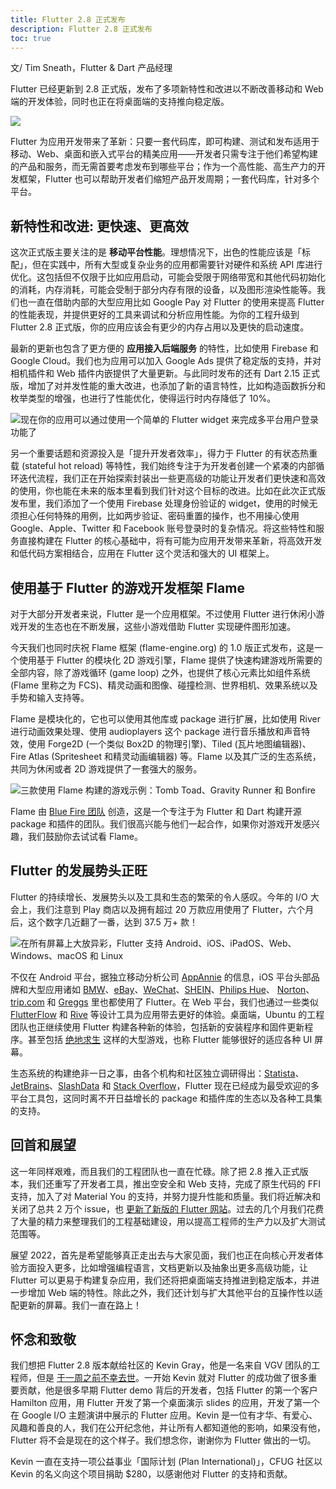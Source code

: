 ```yaml
---
title: Flutter 2.8 正式发布
description: Flutter 2.8 正式发布
toc: true
---
```


文/ Tim Sneath，Flutter & Dart 产品经理

Flutter 已经更新到 2.8 正式版，发布了多项新特性和改进以不断改善移动和 Web 端的开发体验，同时也正在将桌面端的支持推向稳定版。

![]({{site.flutter-files-cn}}/posts/flutter-cn/2021/announcing-flutter-2-8/flutter-2-8-hero.png)

Flutter 为应用开发带来了革新：只要一套代码库，即可构建、测试和发布适用于移动、Web、桌面和嵌入式平台的精美应用——开发者只需专注于他们希望构建的产品和服务，而无需首要考虑发布到哪些平台；作为一个高性能、高生产力的开发框架，Flutter 也可以帮助开发者们缩短产品开发周期；一套代码库，针对多个平台。

## 新特性和改进: 更快速、更高效

这次正式版主要关注的是 **移动平台性能**。理想情况下，出色的性能应该是「标配」，但在实践中，所有大型或复杂业务的应用都需要针对硬件和系统 API 库进行优化。这包括但不仅限于比如应用启动，可能会受限于网络带宽和其他代码初始化的消耗，内存消耗，可能会受制于部分内存有限的设备，以及图形渲染性能等。我们也一直在借助内部的大型应用比如 Google Pay 对 Flutter 的使用来提高 Flutter 的性能表现，并提供更好的工具来调试和分析应用性能。为你的工程升级到 Flutter 2.8 正式版，你的应用应该会有更少的内存占用以及更快的启动速度。

最新的更新也包含了更方便的 **应用接入后端服务** 的特性，比如使用 Firebase 和 Google Cloud。我们也为应用可以加入 Google Ads 提供了稳定版的支持，并对相机插件和 Web 插件内嵌提供了大量更新。与此同时发布的还有 Dart 2.15 正式版，增加了对并发性能的重大改进，也添加了新的语言特性，比如构造函数拆分和枚举类型的增强，也进行了性能优化，使得运行时内存降低了 10%。

![现在你的应用可以通过使用一个简单的 Flutter widget 来完成多平台用户登录功能了]({{site.flutter-files-cn}}/posts/flutter-cn/2021/announcing-flutter-2-8/sign-in-widget.png)

另一个重要话题和资源投入是「提升开发者效率」，得力于 Flutter 的有状态热重载 (stateful hot reload) 等特性，我们始终专注于为开发者创建一个紧凑的内部循环迭代流程，我们正在开始探索封装出一些更高级的功能让开发者们更快速和高效的使用，你也能在未来的版本里看到我们针对这个目标的改进。比如在此次正式版发布里，我们添加了一个使用 Firebase 处理身份验证的 widget，使用的时候无须担心任何特殊的用例，比如两步验证、密码重置的操作，也不用操心使用 Google、Apple、Twitter 和 Facebook 账号登录时的复杂情况。将这些特性和服务直接构建在 Flutter 的核心基础中，将有可能为应用开发带来革新，将高效开发和低代码方案相结合，应用在 Flutter 这个灵活和强大的 UI 框架上。

## 使用基于 Flutter 的游戏开发框架 Flame

对于大部分开发者来说，Flutter 是一个应用框架。不过使用 Flutter 进行休闲小游戏开发的生态也在不断发展，这些小游戏借助 Flutter 实现硬件图形加速。

今天我们也同时庆祝 Flame 框架 (flame-engine.org) 的 1.0 版正式发布，这是一个使用基于 Flutter 的模块化 2D 游戏引擎，Flame 提供了快速构建游戏所需要的全部内容，除了游戏循环 (game loop) 之外，也提供了核心元素比如组件系统 (Flame 里称之为 FCS)、精灵动画和图像、碰撞检测、世界相机、效果系统以及手势和输入支持等。

Flame 是模块化的，它也可以使用其他库或 package 进行扩展，比如使用 River 进行动画效果处理、使用 audioplayers 这个 package 进行音乐播放和声音特效，使用 Forge2D (一个类似 Box2D 的物理引擎)、Tiled (瓦片地图编辑器)、Fire Atlas (Spritesheet 和精灵动画编辑器) 等。Flame 以及其广泛的生态系统，共同为休闲或者 2D 游戏提供了一套强大的服务。


![三款使用 Flame 构建的游戏示例：Tomb Toad、Gravity Runner 和 Bonfire]({{site.flutter-files-cn}}/posts/flutter-cn/2021/announcing-flutter-2-8/flame-game-demo.png)

Flame 由 [Blue Fire 团队](https://dev.to/blue-fire/fireslime-is-now-blue-fire-405g "Blue Fire 团队") 创造，这是一个专注于为 Flutter 和 Dart 构建开源 package 和插件的团队。我们很高兴能与他们一起合作，如果你对游戏开发感兴趣，我们鼓励你去试试看 Flame。

## Flutter 的发展势头正旺

Flutter 的持续增长、发展势头以及工具和生态的繁荣的令人感叹。今年的 I/O 大会上，我们注意到 Play 商店以及拥有超过 20 万款应用使用了 Flutter，六个月后，这个数字几近翻了一番，达到 37.5 万+ 款！

![在所有屏幕上大放异彩，Flutter 支持 Android、iOS、iPadOS、Web、Windows、macOS 和 Linux]({{site.flutter-files-cn}}/posts/flutter-cn/2021/announcing-flutter-2-8/flutter-platform.png)


不仅在 Android 平台，据独立移动分析公司 [AppAnnie](https://www.appannie.com/cn/ "AppAnnie") 的信息，iOS 平台头部品牌和大型应用诸如 [BMW](https://itunes.apple.com/app/id1519457734 "BMW")、[eBay](https://itunes.apple.com/app/id1456156090 "eBay")、[WeChat](https://apps.apple.com/us/app/wechat/id414478124 "WeChat")、[SHEIN](https://apps.apple.com/us/app/shein-online-fashion/id878577184 "SHEIN")、[Philips Hue](https://apps.apple.com/app/id1055281310 "Philips Hue")、 [Norton](https://apps.apple.com/app/id1278474169 "Norton")、[trip.com](https://apps.apple.com/app/id681752345 "trip.com") 和 [Greggs](https://apps.apple.com/gb/app/greggs/id1098233626 "Greggs") 里也都使用了 Flutter。在 Web 平台，我们也通过一些类似 [FlutterFlow](https://flutterflow.io/ "FlutterFlow") 和 [Rive](https://rive.app/ "Rive") 等设计工具为应用带去更好的体验。桌面端，Ubuntu 的工程团队也正继续使用 Flutter 构建各种新的体验，包括新的安装程序和固件更新程序。甚至包括 [绝地求生](https://apps.apple.com/us/app/pubg-mobile-arcane/id1330123889 "绝地求生") 这样的大型游戏，也称 Flutter 能够很好的适应各种 UI 屏幕。

生态系统的构建绝非一日之事，由各个机构和社区独立调研得出：[Statista](https://www.statista.com/statistics/869224/worldwide-software-developer-working-hours/ "Statista")、[JetBrains](https://www.jetbrains.com/lp/devecosystem-2021/miscellaneous/#Technology_which-cross-platform-mobile-frameworks-do-you-use-two-years "JetBrains")、[SlashData](https://www.slashdata.co/reports/?category=mobile-desktop "SlashData") 和 [Stack Overflow](https://insights.stackoverflow.com/trends?tags=flutter%2Creact-native%2Ccordova%2Cxamarin "Stack Overflow")，Flutter 现在已经成为最受欢迎的多平台工具包，这同时离不开日益增长的 package 和插件库的生态以及各种工具集的支持。

## 回首和展望

这一年同样艰难，而且我们的工程团队也一直在忙碌。除了把 2.8 推入正式版本，我们还重写了开发者工具，推出空安全和 Web 支持，完成了原生代码的 FFI 支持，加入了对 Material You 的支持，并努力提升性能和质量。我们将近解决和关闭了总共 2 万个 issue，也 [更新了新版的 Flutter 网站](https://mp.weixin.qq.com/s/JOm2-TBh4m3nJZKWbfjoug)。过去的几个月我们花费了大量的精力来整理我们的工程基础建设，用以提高工程师的生产力以及扩大测试范围等。

展望 2022，首先是希望能够真正走出去与大家见面，我们也正在向核心开发者体验方面投入更多，比如增强编程语言，文档更新以及抽象出更多高级功能，让 Flutter 可以更易于构建复杂应用，我们还将把桌面端支持推进到稳定版本，并进一步增加 Web 端的特性。除此之外，我们还计划与扩大其他平台的互操作性以适配更新的屏幕。我们一直在路上！

## 怀念和致敬

我们想把 Flutter 2.8 版本献给社区的 Kevin Gray，他是一名来自 VGV 团队的工程师，但是 [于一周之前不幸去世](https://verygood.ventures/blog/remembering-our-friend-and-teammate-kevin-gray "于一周之前不幸去世")。一开始 Kevin 就对 Flutter 的成功做了很多重要贡献，他是很多早期 Flutter demo 背后的开发者，包括 Flutter 的第一个客户 Hamilton 应用，用 Flutter 开发了第一个桌面演示 slides 的应用，开发了第一个在 Google I/O 主题演讲中展示的 Flutter 应用。Kevin 是一位有才华、有爱心、风趣和善良的人，我们在公开纪念他，并让所有人都知道他的影响，如果没有他，Flutter 将不会是现在的这个样子。我们想念你，谢谢你为 Flutter 做出的一切。

Kevin 一直在支持一项公益事业「国际计划 (Plan International)」，CFUG 社区以 Kevin 的名义向这个项目捐助 $280，以感谢他对 Flutter 的支持和贡献。





























